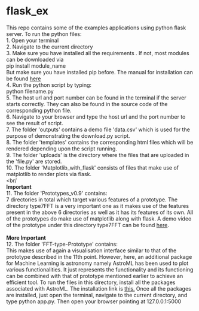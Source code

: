 # flask_ex
This repo contains some of the examples applications using python flask server. To run the python files:<br/>
    1. Open your terminal <br/>
    2. Navigate to the current directory <br/>
    3. Make sure you have installed all the requirements . If not, most modules can be downloaded via <br/>
          pip install module_name <br/>
      But make sure you have installed pip before. The manual for installation can be found <a href = "https://pip.pypa.io/en/stable/installing/"> here</a><br/>
    4. Run the python script by typing: <br/>
          python filename.py<br/>
    5. The host url and port number can be found in the terminal if the server starts correctly. They can also be found in the source code of the corresponding python file. <br/>
    6. Navigate to your browser and type the host url and the port number to see the result of script. <br/>
    7. The folder 'outputs' contains a demo file 'data.csv' which is used for the purpose of demonstrating the download.py script.<br/>
    8. The folder 'templates' contains the corresponding html files which will be rendered depending upon the script running.<br/>
    9. The folder 'uploads' is the directory where the files that are uploaded in the 'file.py' are stored.<br/>
    10. The folder 'Matplotlib_with_flask' consists of files that make use of matplotlib to render plots via flask.<br/><br/<br/>
    <b>Important</b><br/>
    11. The folder 'Prototypes_v0.9' contains:<br/>
        7 directories in total which target various features of a prototype. The directory type7FFT is a very important one as it makes use of the features present in the above 6 directories as well as it has its features of its own. All of the prototypes do make use of matplotlib along with flask. A demo video of the prototype under this directory type7FFT can be found <a href = "https://drive.google.com/file/d/0BwrSYlOsMCyWQXF4TVNtVnVvS2M/view?usp=sharing" target = "_blank">here</a>.<br/><br/>
    <b>More Important</b><br/>
    12. The folder 'FFT-type-Prototype' contains:<br/>
        This makes use of again a visualisation interface similar to that of the prototype described in the 11th point. However, here, an additional package for Machine Learning is astronomy namely AstroML has been used to plot various functionalities. It just represents the functionality and its functioning can be combined with that of prototype mentioned earlier to achieve an efficient tool. To run the files in this directory, install all the packages associated with AstroML. The installation link is <a href = "http://www.astroml.org/user_guide/installation.html">this.</a> Once all the packages are installed, just open the terminal, navigate to the current directory, and type python app.py.
        Then open your browser pointing at 127.0.0.1:5000<br/>
